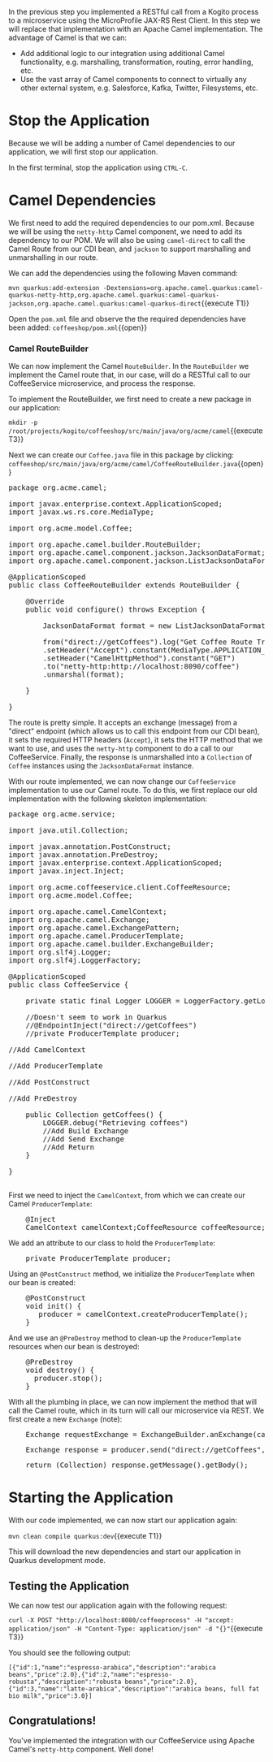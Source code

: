 In the previous step you implemented a RESTful call from a Kogito process to a microservice using the MicroProfile JAX-RS Rest Client. In this step we will replace that implementation with an Apache Camel implementation. The advantage of Camel is that we can:

* Add additional logic to our integration using additional Camel functionality, e.g. marshalling, transformation, routing, error handling, etc.
* Use the vast array of Camel components to connect to virtually any other external system, e.g. Salesforce, Kafka, Twitter, Filesystems, etc.

# Stop the Application
Because we will be adding a number of Camel dependencies to our application, we will first stop our application.

In the first terminal, stop the application using `CTRL-C`.


# Camel Dependencies

We first need to add the required dependencies to our pom.xml. Because we will be using the `netty-http` Camel component, we need to add its dependency to our POM. We will also be using `camel-direct` to call the Camel Route from our CDI bean, and `jackson` to support marshalling and unmarshalling in our route.

We can add the dependencies using the following Maven command:

`mvn quarkus:add-extension -Dextensions=org.apache.camel.quarkus:camel-quarkus-netty-http,org.apache.camel.quarkus:camel-quarkus-jackson,org.apache.camel.quarkus:camel-quarkus-direct`{{execute T1}}

Open the `pom.xml` file and observe the the required dependencies have been added: `coffeeshop/pom.xml`{{open}}

### Camel RouteBuilder

We can now implement the Camel `RouteBuilder`. In the `RouteBuilder` we implement the Camel route that, in our case, will do a RESTful call to our CoffeeService microservice, and process the response.

To implement the RouteBuilder, we first need to create a new package in our application:

`mkdir -p /root/projects/kogito/coffeeshop/src/main/java/org/acme/camel`{{execute T3}}

Next we can create our `Coffee.java` file in this package by clicking: `coffeeshop/src/main/java/org/acme/camel/CoffeeRouteBuilder.java`{{open}}

<pre class="file" data-filename="./coffeeshop/src/main/java/org/acme/camel/CoffeeRouteBuilder.java" data-target="replace">
package org.acme.camel;

import javax.enterprise.context.ApplicationScoped;
import javax.ws.rs.core.MediaType;

import org.acme.model.Coffee;

import org.apache.camel.builder.RouteBuilder;
import org.apache.camel.component.jackson.JacksonDataFormat;
import org.apache.camel.component.jackson.ListJacksonDataFormat;

@ApplicationScoped
public class CoffeeRouteBuilder extends RouteBuilder {

    @Override
    public void configure() throws Exception {        

        JacksonDataFormat format = new ListJacksonDataFormat(Coffee.class);

        from("direct://getCoffees").log("Get Coffee Route Triggered: ${body}")
        .setHeader("Accept").constant(MediaType.APPLICATION_JSON)
        .setHeader("CamelHttpMethod").constant("GET")
        .to("netty-http:http://localhost:8090/coffee")
        .unmarshal(format);

    }

}
</pre>

The route is pretty simple. It accepts an exchange (message) from a "direct" endpoint (which allows us to call this endpoint from our CDI bean), it sets the required HTTP headers (`Accept`), it sets the HTTP method that we want to use, and uses the `netty-http` component to do a call to our CoffeeService. Finally, the response is unmarshalled into a `Collection` of `Coffee` instances using the `JacksonDataFormat` instance.

With our route implemented, we can now change our `CoffeeService` implementation to use our Camel route. To do this, we first replace our old implementation with the following skeleton implementation:


<pre class="file" data-filename="./coffeeshop/src/main/java/org/acme/service/CoffeeService.java" data-target="replace">
package org.acme.service;

import java.util.Collection;

import javax.annotation.PostConstruct;
import javax.annotation.PreDestroy;
import javax.enterprise.context.ApplicationScoped;
import javax.inject.Inject;

import org.acme.coffeeservice.client.CoffeeResource;
import org.acme.model.Coffee;

import org.apache.camel.CamelContext;
import org.apache.camel.Exchange;
import org.apache.camel.ExchangePattern;
import org.apache.camel.ProducerTemplate;
import org.apache.camel.builder.ExchangeBuilder;
import org.slf4j.Logger;
import org.slf4j.LoggerFactory;

@ApplicationScoped
public class CoffeeService {

    private static final Logger LOGGER = LoggerFactory.getLogger(CoffeeService.class);

    //Doesn't seem to work in Quarkus
    //@EndpointInject("direct://getCoffees")
    //private ProducerTemplate producer;

//Add CamelContext

//Add ProducerTemplate

//Add PostConstruct

//Add PreDestroy

    public Collection<Coffee> getCoffees() {
        LOGGER.debug("Retrieving coffees")
        //Add Build Exchange
        //Add Send Exchange
        //Add Return
    }

}

</pre>


First we need to inject the `CamelContext`, from which we can create our Camel `ProducerTemplate`:

<pre class="file" data-filename="./coffeeshop/src/main/java/org/acme/service/CoffeeService.java" data-target="insert" data-marker="//Add CamelContext">
    @Inject
    CamelContext camelContext;CoffeeResource coffeeResource;
</pre>

We add an attribute to our class to hold the `ProducerTemplate`:

<pre class="file" data-filename="./coffeeshop/src/main/java/org/acme/service/CoffeeService.java" data-target="insert" data-marker="//Add ProducerTemplate">
    private ProducerTemplate producer;
</pre>

Using an `@PostConstruct` method, we initialize the `ProducerTemplate` when our bean is created:

<pre class="file" data-filename="./coffeeshop/src/main/java/org/acme/service/CoffeeService.java" data-target="insert" data-marker="//Add PostConstruct">
    @PostConstruct
    void init() {
       producer = camelContext.createProducerTemplate();
    }
</pre>

And we use an `@PreDestroy` method to clean-up the `ProducerTemplate` resources when our bean is destroyed:

<pre class="file" data-filename="./coffeeshop/src/main/java/org/acme/service/CoffeeService.java" data-target="insert" data-marker="//Add PreDestroy">
    @PreDestroy
    void destroy() {
      producer.stop();
    }
</pre>

With all the plumbing in place, we can now implement the method that will call the Camel route, which in its turn will call our microservice via REST. We first create a new `Exchange` (note):

<pre class="file" data-filename="./coffeeshop/src/main/java/org/acme/service/CoffeeService.java" data-target="insert" data-marker="//Add Build Exchange">
    Exchange requestExchange = ExchangeBuilder.anExchange(camelContext).withPattern(ExchangePattern.InOut).build();
</pre>

<pre class="file" data-filename="./coffeeshop/src/main/java/org/acme/service/CoffeeService.java" data-target="insert" data-marker="//Add Send Exchange">
    Exchange response = producer.send("direct://getCoffees", requestExchange);
</pre>

<pre class="file" data-filename="./coffeeshop/src/main/java/org/acme/service/CoffeeService.java" data-target="insert" data-marker="//Add Return">
    return (Collection<Coffee>) response.getMessage().getBody();
</pre>

# Starting the Application

With our code implemented, we can now start our application again:

`mvn clean compile quarkus:dev`{{execute T1}}

This will download the new dependencies and start our application in Quarkus development mode.

## Testing the Application

We can now test our application again with the following request:

`curl -X POST "http://localhost:8080/coffeeprocess" -H "accept: application/json" -H "Content-Type: application/json" -d "{}"`{{execute T3}}

You should see the following output:

```console
[{"id":1,"name":"espresso-arabica","description":"arabica beans","price":2.0},{"id":2,"name":"espresso-robusta","description":"robusta beans","price":2.0},{"id":3,"name":"latte-arabica","description":"arabica beans, full fat bio milk","price":3.0}]
```

## Congratulations!

You've implemented the integration with our CoffeeService using Apache Camel's `netty-http` component. Well done!
